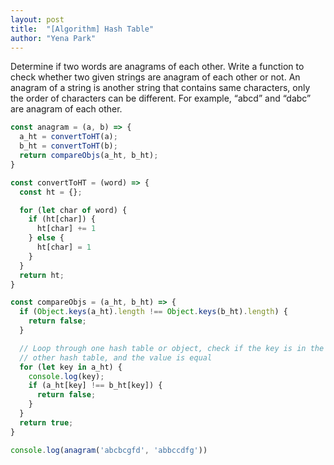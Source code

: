 ```yaml
---
layout: post
title:  "[Algorithm] Hash Table"
author: "Yena Park"
---
```


Determine if two words are anagrams of each other.
Write a function to check whether two given strings are anagram of each other or not. An anagram of a string is another string that contains same characters, only the order of characters can be different. For example, “abcd” and “dabc” are anagram of each other.
```javascript
const anagram = (a, b) => {
  a_ht = convertToHT(a);
  b_ht = convertToHT(b);
  return compareObjs(a_ht, b_ht);
}

const convertToHT = (word) => {
  const ht = {};

  for (let char of word) {
    if (ht[char]) {
      ht[char] += 1
    } else {
      ht[char] = 1
    }
  }
  return ht;
}

const compareObjs = (a_ht, b_ht) => {
  if (Object.keys(a_ht).length !== Object.keys(b_ht).length) {
    return false;
  }

  // Loop through one hash table or object, check if the key is in the 
  // other hash table, and the value is equal 
  for (let key in a_ht) {
    console.log(key);
    if (a_ht[key] !== b_ht[key]) {
      return false;
    }
  }
  return true;
}

console.log(anagram('abcbcgfd', 'abbccdfg'))
```
